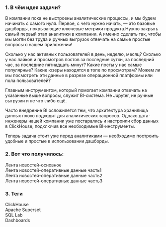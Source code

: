 ### 1. В чём идея задачи?

В компании пока не выстроены аналитические процессы, и мы будем начинать с самого нуля. Первое, с чего нужно начать, — это базовые дашборды, покрывающие ключевые метрики продукта.Нужно закрыть самый первый этап аналитики в компании. А именно сделать так, чтобы мы могли без труда и ручных выгрузок отвечать на самые простые вопросы о нашем приложении!  

Сколько у нас активных пользователей в день, неделю, месяц? Сколько у нас лайков и просмотров постов за последние сутки, за последний час, за последние пятнадцать минут? Какие посты у нас самые популярные? Какие юзеры находятся в топе по просмотрам? Можем ли мы посмотреть эти данные в разрезе операционной платформы или пола пользователей?  

Главным инструментом, который помогает компании отвечать на указанные выше вопросы, служит BI-система. Не Jupyter, не ручные выгрузки и не что-либо ещё.  

Часто внедрение BI осложняется тем, что архитектура хранилища данных плохо подходит для аналитических запросов. Однако дата-инженеры нашей компании уже постарались и настроили сбор данных в ClickHouse, подключив все необходимые BI-инструменты.  

Теперь задача стоит уже перед аналитиками — необходимо построить удобные и простые в использовании дашборды.  

### 2. Вот что получилось:  

Лента новостей-основное  
Лента новостей-оперативные данные часть1  
Лента новостей-оперативные данные часть2  
Лента новостей-оперативные данные часть3  


### 3. Теги  

ClickHouse  
Apache Superset  
SQL Lab  
Dashboards  
